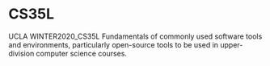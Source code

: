# CS35L
UCLA WINTER2020_CS35L
Fundamentals of commonly used software tools and environments, particularly open-source tools to be used in upper-division computer science courses.
